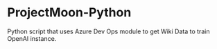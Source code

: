# ProjectMoon-Python
Python script that uses Azure Dev Ops module to get Wiki Data to train OpenAI instance.
